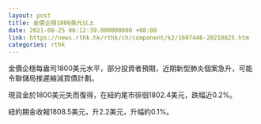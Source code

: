 ```yaml
---
layout: post
title: 金價企穩1800美元以上
date: 2021-08-25 06:12:39.000000000 +08:00
link: https://news.rthk.hk/rthk/ch/component/k2/1607446-20210825.htm
categories: rthk
---
```


金價企穩每盎司1800美元水平，部分投資者預期，近期新型肺炎個案急升，可能令聯儲局推遲縮減買債計劃。

現貨金於1800美元失而復得，在紐約尾市徘徊1802.4美元，跌幅近0.2%。

紐約期金收報1808.5美元，升2.2美元，升幅約0.1%。

